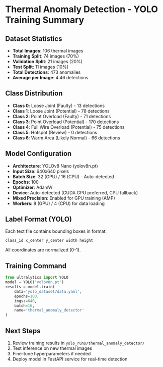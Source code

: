 
# Thermal Anomaly Detection - YOLO Training Summary

## Dataset Statistics
- **Total Images**: 106 thermal images
- **Training Split**: 74 images (70%)
- **Validation Split**: 21 images (20%) 
- **Test Split**: 11 images (10%)
- **Total Detections**: 473 anomalies
- **Average per Image**: 4.46 detections

## Class Distribution
- **Class 0**: Loose Joint (Faulty) - 13 detections
- **Class 1**: Loose Joint (Potential) - 78 detections  
- **Class 2**: Point Overload (Faulty) - 71 detections
- **Class 3**: Point Overload (Potential) - 170 detections
- **Class 4**: Full Wire Overload (Potential) - 75 detections
- **Class 5**: Hotspot (Review) - 0 detections
- **Class 6**: Warm Area (Likely Normal) - 66 detections

## Model Configuration
- **Architecture**: YOLOv8 Nano (yolov8n.pt)
- **Input Size**: 640x640 pixels
- **Batch Size**: 32 (GPU) / 16 (CPU) - Auto-detected
- **Epochs**: 100
- **Optimizer**: AdamW
- **Device**: Auto-detected (CUDA GPU preferred, CPU fallback)
- **Mixed Precision**: Enabled for GPU training (AMP)
- **Workers**: 8 (GPU) / 4 (CPU) for data loading

## Label Format (YOLO)
Each text file contains bounding boxes in format:
```
class_id x_center y_center width height
```
All coordinates are normalized (0-1).

## Training Command
```python
from ultralytics import YOLO
model = YOLO('yolov8n.pt')
results = model.train(
    data='yolo_dataset/data.yaml',
    epochs=100,
    imgsz=640,
    batch=16,
    name='thermal_anomaly_detector'
)
```

## Next Steps
1. Review training results in `yolo_runs/thermal_anomaly_detector/`
2. Test inference on new thermal images
3. Fine-tune hyperparameters if needed
4. Deploy model in FastAPI service for real-time detection
